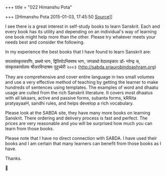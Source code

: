 +++
title = "022 Himanshu Pota"

+++
[[Himanshu Pota	2015-01-03, 17:45:50 [Source](https://groups.google.com/g/samskrita/c/sahtf-i5c-E)]]



I see there is a great interest in self-study books to learn Sanskrit. Each and every book has its utility and depending on an individual's way of learning one book might help more than the other. Please try whatever meets your needs best and consider the following.

  

In my experience the best books that I have found to learn Sanskrit are:

सरलसंस्कृतसरणिः, प्रथमो भागः, द्वितियोऽन्तिमश्च भागः, जगन्नाथो वेदालङ्कारः डॉ॰ नरेन्द्रः च, संस्कृतकार्यालयः श्रीअरविन्दाश्रमः पुदुच्चेरी २००३ (<http://sabda.sriaurobindoashram.org>)

  

They are comprehensive and cover entire language in two small volumes and use a very effective method of teaching by getting the learner to make hundreds of sentences using templates. The examples of word and dhaatu usage are culled from the rich Sanskrit literature. It covers most dhaatus with all lakaars, active and passive forms, subanta forms, kRRita pratyayaaH, sandhi rules, and helps develop a rich vocabulary.

  

Please look at the SABDA site, they have many more books on learning Sanskrit. There ordering and delivery process is fast and perfect. The prices are very reasonable and you will be surprised how much you can learn from those books.

  

Please note that I have no direct connection with SABDA. I have used their books and I am certain that many learners can benefit from those books as I have.

  

Thanks.



